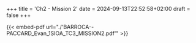 +++
title = 'Ch2 - Mission 2'
date = 2024-09-13T22:52:58+02:00
draft = false
+++

{{< embed-pdf url="./'BARROCA--PACCARD_Evan_1SIOA_TC3_MISSION2.pdf'" >}}

